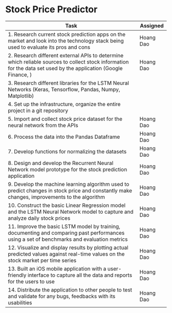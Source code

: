 # Stock Price Predictor
| Task | Assigned |
|---|---|
| 1. Research current stock prediction apps on the market and look into the technology stack being used to evaluate its pros and cons | Hoang Dao |
| 2. Research different external APIs to determine which reliable sources to collect stock information for the data set used by the application (Google Finance, ) | Hoang Dao |
| 3. Research different libraries for the LSTM Neural Networks (Keras, Tensorflow, Pandas, Numpy, Matplotlib)
| 4. Set up the infrastructure, organize the entire project in a git repository |
| 5. Import and collect stock price dataset for the neural network from the APIs | Hoang Dao |
| 6. Process the data into the Pandas Dataframe | Hoang Dao |
| 7. Develop functions for normalizing the datasets | Hoang Dao |
| 8. Design and develop the Recurrent Neural Network model prototype for the stock prediction application | Hoang Dao |
| 9. Develop the machine learning algorithm used to predict changes in stock price and constantly make changes, improvements to the algorithm | Hoang Dao |
| 10. Construct the basic Linear Regression model and the LSTM Neural Network model to capture and analyze daily stock prices | Hoang Dao |
| 11. Improve the basic LSTM model by training, documenting and comparing past performances using a set of benchmarks and evaluation metrics | Hoang Dao |
| 12. Visualize and display results by plotting actual predicted values against real-time values on the stock market per time series | Hoang Dao |
| 13. Built an iOS mobile application with a user-friendly interface to capture all the data and reports for the users to use | Hoang Dao |
| 14. Distribute the application to other people to test and validate for any bugs, feedbacks with its usabilities | Hoang Dao |
